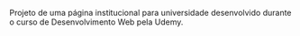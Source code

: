 Projeto de uma página institucional para universidade desenvolvido durante o curso de Desenvolvimento Web pela Udemy.